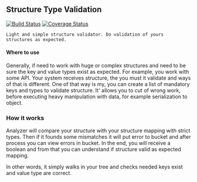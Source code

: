 ## Structure Type Validation
[![Build Status](https://travis-ci.org/LinMAD/StructureTypeValidation.svg?branch=master)](https://travis-ci.org/LinMAD/StructureTypeValidation)
[![Coverage Status](https://coveralls.io/repos/github/LinMAD/StructureTypeValidation/badge.svg?branch=master)](https://coveralls.io/github/LinMAD/StructureTypeValidation?branch=master)

    Light and simple structure validator. Do validation of yours structures as expected.

#### Where to use
Generally, if need to work with huge or complex structures and need to be sure the key and value types exist as expected.
For example, you work with some API. Your system receives structure, the you must it validate and ways of that is different.
One of that way is my, you can create a list of mandatory keys and types to validate structure.
It' allows you to cut of wrong work, before executing heavy manipulation with data, for example serialization to object.

### How it works
Analyzer will compare your structure with your structure mapping with strict types.
Then if it founds some mismatches it will put error to bucket and after process you can view errors in bucket.
In the end, you will receive a boolean and from that you can understand if structure valid as expected mapping.

In other words, it simply walks in your tree and checks needed keys exist and value type are correct.
